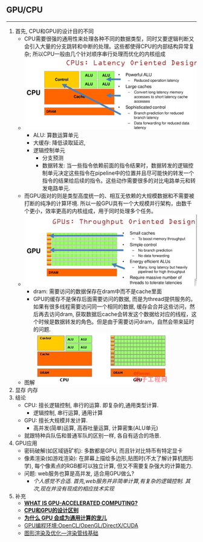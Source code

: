 ## GPU/CPU
---
1. 首先, CPU和GPU的设计目的不同
    - CPU需要很强的通用性来处理各种不同的数据类型，同时又要逻辑判断又会引入大量的分支跳转和中断的处理。这些都使得CPU的内部结构异常复杂; 所以CPU一般由几个针对顺序串行处理而优化的内核组成
    - ![](attach/CPUS.png)
        - ALU: 算数运算单元
        - 大缓存: 降低读取延迟,
        - 逻辑控制单元
            - 分支预测
            - 数据转发: 当一些指令依赖前面的指令结果时，数据转发的逻辑控制单元决定这些指令在pipeline中的位置并且尽可能快的转发一个指令的结果给后续的指令。这些动作需要很多的对比电路单元和转发电路单元.
    - 而GPU面对的则是类型高度统一的、相互无依赖的大规模数据和不需要被打断的纯净的计算环境. 所以一般GPU具有一个大规模并行架构，由数千个更小，效率更高的内核组成，用于同时处理多个任务。
    - ![](attach/GPUS.png)
        - dram: 需要访问的数据保存在dram中而不是cache里面
        - GPU的缓存不是保存后面需要访问的数据, 而是为thread提供服务的。如果有很多线程需要访问同一个相同的数据, 缓存会合并这些访问，然后再去访问dram, 获取数据后cache会转发这个数据给对应的线程，这个时候是数据转发的角色。但是由于需要访问dram，自然会带来延时的问题. 
    - 图解![CPU-And-GPU](attach/CpuAndGpu.jpg)
2. 显存 内存
3. 结论
    - CPU: 擅长逻辑控制, 串行的运算. 即复杂的,通用类型计算. 
        - 逻辑控制, 串行运算, 通用计算
    - GPU: 擅长大规模并发计算.
        - 高并发(简单)运算, 高吞吐量运算, 计算密集(ALU单元)
    - 就跟特种兵队伍和普通军队的区别一样, 各自有适合的场景.
4. GPU应用
    - 密码破解(如区域链矿机): 多数都是GPU, 而且针对比特币有特定显卡
    - 像素渲染(如游戏渲染): 在屏幕上描绘多边形,贴图时(不太了解计算机图形学), 每个像素点的RGB都可以独立计算, 但又不需要复杂强大的计算能力.
    - 问题: web服务也算是高并发, 适合用GPU做么?
        - _个人感觉不合适. 首先,web服务并非简单计算,有复杂的逻辑控制. 其次,现在并没有现成的相应技术实现_
5. 补充
    - **[WHAT IS GPU-ACCELERATED COMPUTING?](http://www.nvidia.com/object/what-is-gpu-computing.html)**
    - **[CPU和GPU的设计区别](http://www.cnblogs.com/biglucky/p/4223565.html)**
    - **[为什么 GPU 会成为通用计算的宠儿](https://yq.aliyun.com/articles/178097)**
    - [GPU编程环境:OpenCL/OpenGL/DirectX/CUDA](https://www.zybuluo.com/johntian/note/673607)
    - [图形渲染及优化—渲染管线基础](http://gad.qq.com/article/detail/26926)